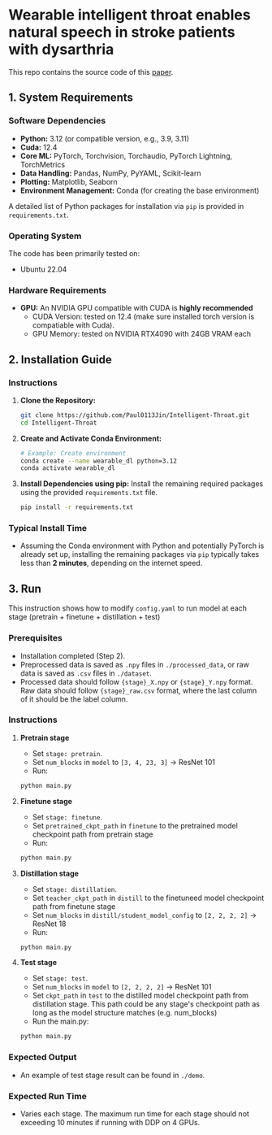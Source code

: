 # Wearable intelligent throat enables natural speech in stroke patients with dysarthria

This repo contains the source code of this [paper](https://arxiv.org/abs/2411.18266).

## 1. System Requirements

### Software Dependencies

* **Python:** 3.12 (or compatible version, e.g., 3.9, 3.11)
* **Cuda:** 12.4
* **Core ML:** PyTorch, Torchvision, Torchaudio, PyTorch Lightning, TorchMetrics
* **Data Handling:** Pandas, NumPy, PyYAML, Scikit-learn
* **Plotting:** Matplotlib, Seaborn
* **Environment Management:** Conda (for creating the base environment)

A detailed list of Python packages for installation via `pip` is provided in `requirements.txt`.

### Operating System
The code has been primarily tested on:
* Ubuntu 22.04

### Hardware Requirements
* **GPU:** An NVIDIA GPU compatible with CUDA is **highly recommended**
    * CUDA Version: tested on 12.4 (make sure installed torch version is compatiable with Cuda).
    * GPU Memory: tested on NVIDIA RTX4090 with 24GB VRAM each

## 2. Installation Guide

### Instructions

1.  **Clone the Repository:**
    ```bash
    git clone https://github.com/Paul0113Jin/Intelligent-Throat.git
    cd Intelligent-Throat
    ```
2.  **Create and Activate Conda Environment:**
    ```bash
    # Example: Create environment
    conda create --name wearable_dl python=3.12
    conda activate wearable_dl
    ```
3.  **Install Dependencies using pip:** Install the remaining required packages using the provided `requirements.txt` file.
    ```bash
    pip install -r requirements.txt
    ```

### Typical Install Time
* Assuming the Conda environment with Python and potentially PyTorch is already set up, installing the remaining packages via `pip` typically takes less than **2 minutes**, depending on the internet speed.

## 3. Run

This instruction shows how to modify `config.yaml` to run model at each stage (pretrain + finetune + distillation + test)

### Prerequisites
* Installation completed (Step 2).
* Preprocessed data is saved as `.npy` files in `./processed_data`, or raw data is saved as `.csv` files in `./dataset`.
* Processed data should follow `{stage}_X.npy` or `{stage}_Y.npy` format. Raw data should follow `{stage}_raw.csv` format, where the last column of it should be the label column.

### Instructions
1.  **Pretrain stage**
    * Set `stage: pretrain`.
    * Set `num_blocks` in `model` to `[3, 4, 23, 3]` -> ResNet 101
    * Run:
    ```bash
    python main.py
    ```

2.  **Finetune stage**
    * Set `stage: finetune`.
    * Set `pretrained_ckpt_path` in `finetune` to the pretrained model checkpoint path from pretrain stage
    * Run:
    ```bash
    python main.py
    ```

3.  **Distillation stage**
    * Set `stage: distillation`.
    * Set `teacher_ckpt_path` in `distill` to the finetuneed model checkpoint path from finetune stage
    * Set `num_blocks` in `distill/student_model_config` to `[2, 2, 2, 2]` -> ResNet 18
    * Run:
    ```bash
    python main.py
    ```

4.  **Test stage**
    * Set `stage: test`.
    * Set `num_blocks` in `model` to `[2, 2, 2, 2]` -> ResNet 101
    * Set `ckpt_path` in `test` to the distilled model checkpoint path from distillation stage. This path could be any stage's checkpoint path as long as the model structure matches (e.g. num_blocks)
    * Run the main.py:
    ```bash
    python main.py
    ```

### Expected Output
* An example of test stage result can be found in `./demo`.

### Expected Run Time
* Varies each stage. The maximum run time for each stage should not exceeding 10 minutes if running with DDP on 4 GPUs.


